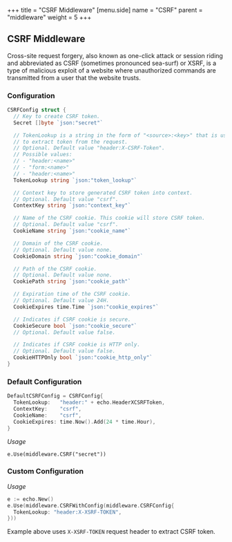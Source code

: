 +++
title = "CSRF Middleware"
[menu.side]
  name = "CSRF"
  parent = "middleware"
  weight = 5
+++

## CSRF Middleware

Cross-site request forgery, also known as one-click attack or session riding and
abbreviated as CSRF (sometimes pronounced sea-surf) or XSRF, is a type of malicious
exploit of a website where unauthorized commands are transmitted from a user that
the website trusts.

### Configuration

```go
CSRFConfig struct {
  // Key to create CSRF token.
  Secret []byte `json:"secret"`

  // TokenLookup is a string in the form of "<source>:<key>" that is used
  // to extract token from the request.
  // Optional. Default value "header:X-CSRF-Token".
  // Possible values:
  // - "header:<name>"
  // - "form:<name>"
  // - "header:<name>"
  TokenLookup string `json:"token_lookup"`

  // Context key to store generated CSRF token into context.
  // Optional. Default value "csrf".
  ContextKey string `json:"context_key"`

  // Name of the CSRF cookie. This cookie will store CSRF token.
  // Optional. Default value "csrf".
  CookieName string `json:"cookie_name"`

  // Domain of the CSRF cookie.
  // Optional. Default value none.
  CookieDomain string `json:"cookie_domain"`

  // Path of the CSRF cookie.
  // Optional. Default value none.
  CookiePath string `json:"cookie_path"`

  // Expiration time of the CSRF cookie.
  // Optional. Default value 24H.
  CookieExpires time.Time `json:"cookie_expires"`

  // Indicates if CSRF cookie is secure.
  CookieSecure bool `json:"cookie_secure"`
  // Optional. Default value false.

  // Indicates if CSRF cookie is HTTP only.
  // Optional. Default value false.
  CookieHTTPOnly bool `json:"cookie_http_only"`
}
```

### Default Configuration

```go
DefaultCSRFConfig = CSRFConfig{
  TokenLookup:   "header:" + echo.HeaderXCSRFToken,
  ContextKey:    "csrf",
  CookieName:    "csrf",
  CookieExpires: time.Now().Add(24 * time.Hour),
}
```

*Usage*

`e.Use(middleware.CSRF("secret"))`

### Custom Configuration

*Usage*

```go
e := echo.New()
e.Use(middleware.CSRFWithConfig(middleware.CSRFConfig{
  TokenLookup: "header:X-XSRF-TOKEN",
}))
```

Example above uses `X-XSRF-TOKEN` request header to extract CSRF token.
